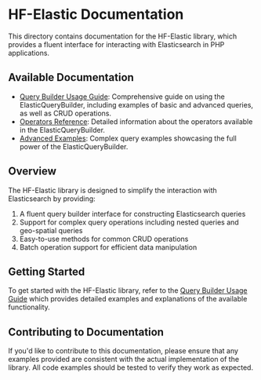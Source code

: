 # HF-Elastic Documentation

This directory contains documentation for the HF-Elastic library, which provides a fluent interface for interacting with Elasticsearch in PHP applications.

## Available Documentation

- [Query Builder Usage Guide](query-builder-usage.md): Comprehensive guide on using the ElasticQueryBuilder, including examples of basic and advanced queries, as well as CRUD operations.
- [Operators Reference](operators.md): Detailed information about the operators available in the ElasticQueryBuilder.
- [Advanced Examples](advanced-examples.md): Complex query examples showcasing the full power of the ElasticQueryBuilder.

## Overview

The HF-Elastic library is designed to simplify the interaction with Elasticsearch by providing:

1. A fluent query builder interface for constructing Elasticsearch queries
2. Support for complex query operations including nested queries and geo-spatial queries
3. Easy-to-use methods for common CRUD operations
4. Batch operation support for efficient data manipulation

## Getting Started

To get started with the HF-Elastic library, refer to the [Query Builder Usage Guide](query-builder-usage.md) which provides detailed examples and explanations of the available functionality.

## Contributing to Documentation

If you'd like to contribute to this documentation, please ensure that any examples provided are consistent with the actual implementation of the library. All code examples should be tested to verify they work as expected.
